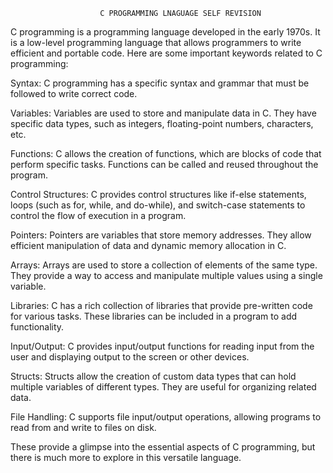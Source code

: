 						C PROGRAMMING LNAGUAGE SELF REVISION


C programming is a programming language developed in the early 1970s. It is a low-level programming language that allows programmers to write efficient and portable code. Here are some important keywords related to C programming:

Syntax: C programming has a specific syntax and grammar that must be followed to write correct code.

Variables: Variables are used to store and manipulate data in C. They have specific data types, such as integers, floating-point numbers, characters, etc.

Functions: C allows the creation of functions, which are blocks of code that perform specific tasks. Functions can be called and reused throughout the program.

Control Structures: C provides control structures like if-else statements, loops (such as for, while, and do-while), and switch-case statements to control the flow of execution in a program.

Pointers: Pointers are variables that store memory addresses. They allow efficient manipulation of data and dynamic memory allocation in C.

Arrays: Arrays are used to store a collection of elements of the same type. They provide a way to access and manipulate multiple values using a single variable.

Libraries: C has a rich collection of libraries that provide pre-written code for various tasks. These libraries can be included in a program to add functionality.

Input/Output: C provides input/output functions for reading input from the user and displaying output to the screen or other devices.

Structs: Structs allow the creation of custom data types that can hold multiple variables of different types. They are useful for organizing related data.

File Handling: C supports file input/output operations, allowing programs to read from and write to files on disk.

These provide a glimpse into the essential aspects of C programming, but there is much more to explore in this versatile language.
